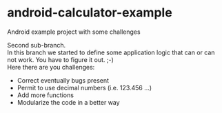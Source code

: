 # android-calculator-example
Android example project with some challenges

Second sub-branch.<br/>
In this branch we started to define some application logic that can or can not work. You have to figure it out. ;-)<br/>
Here there are you challenges:<br/>
<ul>
<li>Correct eventually bugs present</li>
<li>Permit to use decimal numbers (i.e. 123.456 ...)</li>
<li>Add more functions</li>
<li>Modularize the code in a better way</li>
</ul>
